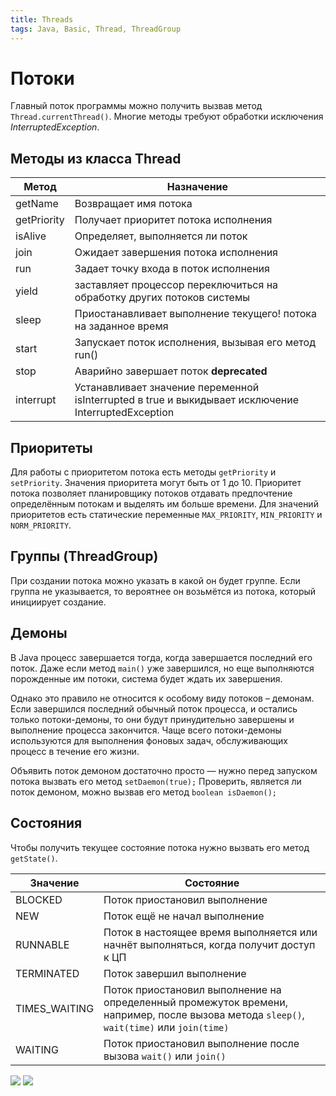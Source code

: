 ```yaml
---
title: Threads
tags: Java, Basic, Thread, ThreadGroup
---
```

# Потоки

Главный поток программы можно получить вызвав метод `Thread.currentThread()`.
Многие методы требуют обработки исключения *InterruptedException*.

## Методы из класса Thread

| Метод       | Назначение                                                                                          |
| ----------- | --------------------------------------------------------------------------------------------------- |
| getName     | Возвращает имя потока                                                                               |
| getPriority | Получает приоритет потока исполнения                                                                |
| isAlive     | Определяет, выполняется ли поток                                                                    |
| join        | Ожидает завершения потока исполнения                                                                |
| run         | Задает точку входа в поток исполнения                                                               |
| yield       | заставляет процессор переключиться на обработку других потоков системы                              |
| sleep       | Приостанавливает выполнение текущего! потока на заданное время                                      |
| start       | Запускает поток исполнения, вызывая его метод run()                                                 |
| stop        | Аварийно завершает поток **deprecated**                                                             |
| interrupt   | Устанавливает значение переменной isInterrupted в true и выкидывает исключение InterruptedException |

## Приоритеты

Для работы с приоритетом потока есть методы `getPriority` и `setPriority`. Значения приоритета могут быть от 1 до 10.
Приоритет потока позволяет планировщику потоков отдавать предпочтение определённым потокам и выделять им больше времени.
Для значений приоритетов есть статические переменные `MAX_PRIORITY`, `MIN_PRIORITY` и `NORM_PRIORITY`.


## Группы (ThreadGroup)
При создании потока можно указать в какой он будет группе. Если группа не указывается, то вероятнее он возьмётся из потока, который инициирует создание.

## Демоны

В Java процесс завершается тогда, когда завершается последний его поток. Даже если метод `main()` уже завершился, но еще выполняются порожденные им потоки, система будет ждать их завершения.

Однако это правило не относится к особому виду потоков – демонам. Если завершился последний обычный поток процесса, и остались только потоки-демоны, то они будут принудительно завершены и выполнение процесса закончится. Чаще всего потоки-демоны используются для выполнения фоновых задач, обслуживающих процесс в течение его жизни.

Объявить поток демоном достаточно просто — нужно перед запуском потока вызвать его метод `setDaemon(true);`
Проверить, является ли поток демоном, можно вызвав его метод `boolean isDaemon();`


## Состояния

Чтобы получить текущее состояние потока нужно вызвать его метод `getState()`.


| Значение      | Состояние                                                                                                                                |
| ------------- | ---------------------------------------------------------------------------------------------------------------------------------------- |
| BLOCKED       | Поток приостановил выполнение                                                                                                            |
| NEW           | Поток ещё не начал выполнение                                                                                                            |
| RUNNABLE      | Поток в настоящее время выполняется или начнёт выполняться, когда получит доступ к ЦП                                                    |
| TERMINATED    | Поток завершил выполнение                                                                                                                |
| TIMES_WAITING | Поток приостановил выполнение на определенный промежуток времени, например, после вызова метода `sleep()`, `wait(time)` или `join(time)` |
| WAITING       | Поток приостановил выполнение после вызова `wait()` или `join()`                                                                         |
![](https://i.imgur.com/UCgSeGA.png)
![](https://i.imgur.com/GCgKsz9.png)
